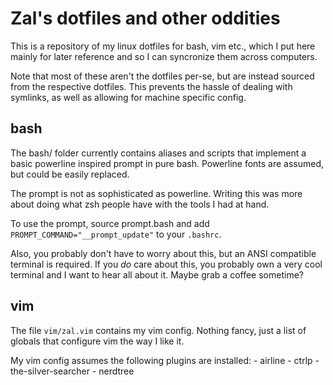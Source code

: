 
Zal's dotfiles and other oddities
=================================

This is a repository of my linux dotfiles for bash, vim etc., which I put here
mainly for later reference and so I can syncronize them across computers.

Note that most of these aren't the dotfiles per-se, but are instead sourced from
the respective dotfiles. This prevents the hassle of dealing with symlinks, as 
well as allowing for machine specific config.

bash
----
The bash/ folder currently contains aliases and scripts that implement a basic
powerline inspired prompt in pure bash. Powerline fonts are assumed, but could 
be easily replaced.

The prompt is not as sophisticated as powerline. Writing this was more about
doing what zsh people have with the tools I had at hand.

To use the prompt, source prompt.bash and add 
`PROMPT_COMMAND="__prompt_update"` to your `.bashrc`. 

Also, you probably don't have to worry about this, but an ANSI compatible
terminal is required. If you *do* care about this, you probably own a very
cool terminal and I want to hear all about it. Maybe grab a coffee sometime?

vim
---
The file `vim/zal.vim` contains my vim config. Nothing fancy, just a list of
globals that configure vim the way I like it.

My vim config assumes the following plugins are installed:
    - airline
    - ctrlp
    - the-silver-searcher
    - nerdtree


